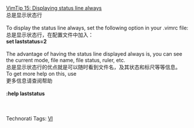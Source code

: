 <html><body><div><a href="http://vim.sourceforge.net/tip_view.php?tip_id=15"><u>VimTip 15: Displaying status line always</u></a><br>总是显示状态行<br><br>To display the status line always, set the following option in your .vimrc file:<br>总是显示状态行，在配置文件中加入：<br><b> set laststatus=2</b><br><br>The advantage of having the status line displayed always is, you can see the current mode, file name, file status, ruler, etc.<br>总是显示状态行的优点就是可以随时看到文件名，及其状态和标尺等等信息。<br>To get more help on this, use<br>更多信息请查阅帮助<br><br><b>:help laststatus</b><br><br><br><br>Technorati Tags: <a href="http://technorati.com/tag/VI" rel="tag">VI</a></div></body></html>